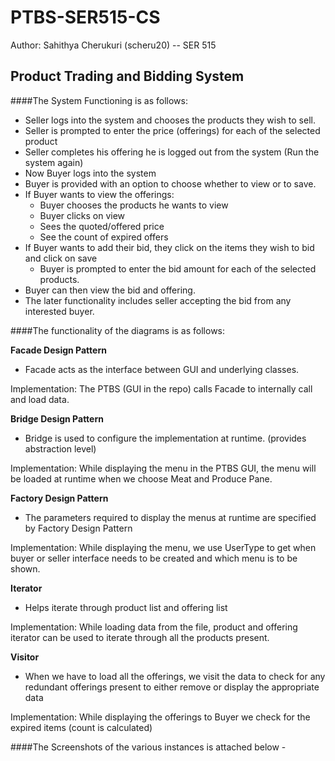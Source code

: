 # PTBS-SER515-CS
 Author: Sahithya Cherukuri (scheru20) --
SER 515 
 ## Product Trading and Bidding System

####The System Functioning is as follows: 
- Seller logs into the system and chooses the products they wish to sell.
- Seller is prompted to enter the price (offerings) for each of the selected product
- Seller completes his offering he is logged out from the system
(Run the system again)
- Now Buyer logs into the system
- Buyer is provided with an option to choose whether to view or to save.
- If Buyer wants to view the offerings:
    - Buyer chooses the products he wants to view
    - Buyer clicks on view
    - Sees the quoted/offered price
    - See the count of expired offers
- If Buyer wants to add their bid, they click on the items they wish to bid and click on save
    - Buyer is prompted to enter the bid amount for each of the selected products.
- Buyer can then view the bid and offering.
- The later functionality includes seller accepting the bid from any interested buyer. 


####The functionality of the diagrams is as follows:

**Facade Design Pattern**
- Facade acts as the interface between GUI and underlying classes. 

Implementation: The PTBS (GUI in the repo) calls Facade to internally call and load data. 

**Bridge Design Pattern**
- Bridge is used to configure the implementation at runtime. (provides abstraction level)
 
Implementation: While displaying the menu in the PTBS GUI, the menu will be loaded at runtime when we choose Meat and Produce Pane.

**Factory Design Pattern**
- The parameters required to display the menus at runtime are specified by Factory Design Pattern

Implementation:  While displaying the menu, we use UserType to get when buyer or seller interface needs to be created and which menu is to be shown.

**Iterator**
- Helps iterate through product list and offering list

Implementation: While loading data from the file, product and offering iterator can be used to iterate through all the products present.

**Visitor**
- When we have to load all the offerings, we visit the data to check for any redundant offerings present to either remove or display the appropriate data

Implementation: While displaying the offerings to Buyer we check for the expired items (count is calculated)
 
####The Screenshots of the various instances is attached below - 
